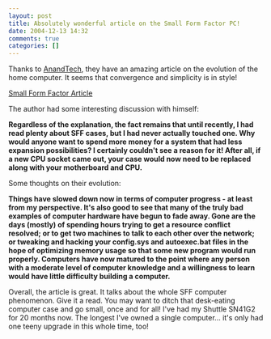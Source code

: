 ```yaml
---
layout: post
title: Absolutely wonderful article on the Small Form Factor PC!
date: 2004-12-13 14:32
comments: true
categories: []
---
```

Thanks to <a href="http://anandtech.com">AnandTech</a>, they have an amazing article on the evolution of the home computer. It seems that convergence and simplicity is in style!

<a href="http://www.anandtech.com/casecooling/showdoc.aspx?i=2294">Small Form Factor Article</a>

The author had some interesting discussion with himself:

<b>Regardless of the explanation, the fact remains that until recently, I had read plenty about SFF cases, but I had never actually touched one. Why would anyone want to spend more money for a system that had less expansion possibilities? I certainly couldn't see a reason for it! After all, if a new CPU socket came out, your case would now need to be replaced along with your motherboard and CPU.</b>

Some thoughts on their evolution:

<b>Things have slowed down now in terms of computer progress - at least from my perspective. It's also good to see that many of the truly bad examples of computer hardware have begun to fade away. Gone are the days (mostly) of spending hours trying to get a resource conflict resolved; or to get two machines to talk to each other over the network; or tweaking and hacking your config.sys and autoexec.bat files in the hope of optimizing memory usage so that some new program would run properly. Computers have now matured to the point where any person with a moderate level of computer knowledge and a willingness to learn would have little difficulty building a computer.</b>

Overall, the article is great. It talks about the whole SFF computer phenomenon. Give it a read. You may want to ditch that desk-eating computer case and go small, once and for all! I've had my Shuttle SN41G2 for 20 months now. The longest I've owned a single computer... it's only had one teeny upgrade in this whole time, too!
